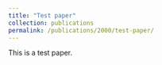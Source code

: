 ```yaml
---
title: "Test paper"
collection: publications
permalink: /publications/2000/test-paper/
---
```


This is a test paper.